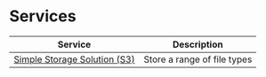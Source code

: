 # Services

| Service                      | Description                 |
|------------------------------|-----------------------------|
| [Simple Storage Solution (S3)](simple-storage-solution.md) | Store a range of file types |
